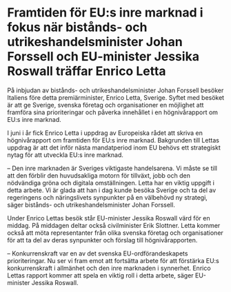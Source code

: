 # Framtiden för EU:s inre marknad i fokus när bistånds- och utrikeshandelsminister Johan Forssell och EU-minister Jessika Roswall träffar Enrico Letta

På inbjudan av bistånds- och utrikeshandelsminister Johan Forssell besöker Italiens före detta premiärminister, Enrico Letta, Sverige. Syftet med besöket är att ge Sverige, svenska företag och organisationer en möjlighet att framföra sina prioriteringar och påverka innehållet i en högnivårapport om EU:s inre marknad.

I juni i år fick Enrico Letta i uppdrag av Europeiska rådet att skriva en högnivårapport om framtiden för EU:s inre marknad. Bakgrunden till Lettas uppdrag är att det inför nästa mandatperiod inom EU behövs ett strategiskt nytag för att utveckla EU:s inre marknad.

– Den inre marknaden är Sveriges viktigaste handelsarena. Vi måste se till att den förblir den huvudsakliga motorn för tillväxt, jobb och den nödvändiga gröna och digitala omställningen. Letta har en viktig uppgift i detta arbete. Vi är glada att han i dag kunde besöka Sverige och ta del av regeringens och näringslivets synpunkter på en välbehövd ny strategi, säger bistånds- och utrikeshandelsminister Johan Forssell.

Under Enrico Lettas besök står EU-minister Jessika Roswall värd för en middag. På middagen deltar också civilminister Erik Slottner. Letta kommer också att möta representanter från olika svenska företag och organisationer för att ta del av deras synpunkter och förslag till högnivårapporten.

– Konkurrenskraft var en av det svenska EU-ordförandeskapets prioriteringar. Nu ser vi fram emot att fortsätta arbete för att förstärka EU:s konkurrenskraft i allmänhet och den inre marknaden i synnerhet. Enrico Lettas rapport kommer att spela en viktig roll i detta arbete, säger EU-minister Jessika Roswall.
